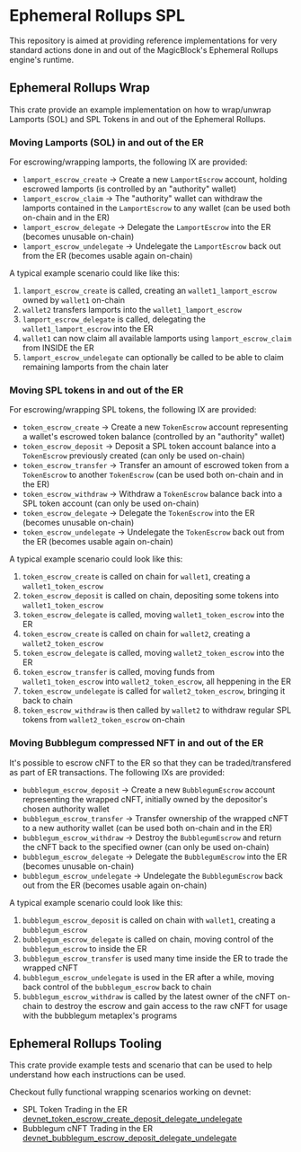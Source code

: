 # Ephemeral Rollups SPL

This repository is aimed at providing reference implementations for very standard actions done in and out of the MagicBlock's Ephemeral Rollups engine's runtime.

## Ephemeral Rollups Wrap

This crate provide an example implementation on how to wrap/unwrap Lamports (SOL) and SPL Tokens in and out of the Ephemeral Rollups.

### Moving Lamports (SOL) in and out of the ER

For escrowing/wrapping lamports, the following IX are provided:

- `lamport_escrow_create` -> Create a new `LamportEscrow` account, holding escrowed lamports (is controlled by an "authority" wallet)
- `lamport_escrow_claim` -> The "authority" wallet can withdraw the lamports contained in the `LamportEscrow` to any wallet (can be used both on-chain and in the ER)
- `lamport_escrow_delegate` -> Delegate the `LamportEscrow` into the ER (becomes unusable on-chain)
- `lamport_escrow_undelegate` -> Undelegate the `LamportEscrow` back out from the ER (becomes usable again on-chain)

A typical example scenario could like like this:

1) `lamport_escrow_create` is called, creating an `wallet1_lamport_escrow` owned by `wallet1` on-chain
2) `wallet2` transfers lamports into the `wallet1_lamport_escrow`
3) `lamport_escrow_delegate` is called, delegating the `wallet1_lamport_escrow` into the ER
4) `wallet1` can now claim all available lamports using `lamport_escrow_claim` from INSIDE the ER
5) `lamport_escrow_undelegate` can optionally be called to be able to claim remaining lamports from the chain later

### Moving SPL tokens in and out of the ER

For escrowing/wrapping SPL tokens, the following IX are provided:

- `token_escrow_create` -> Create a new `TokenEscrow` account representing a wallet's escrowed token balance (controlled by an "authority" wallet)
- `token_escrow_deposit` -> Deposit a SPL token account balance into a `TokenEscrow` previously created (can only be used on-chain)
- `token_escrow_transfer` -> Transfer an amount of escrowed token from a `TokenEscrow` to another `TokenEscrow` (can be used both on-chain and in the ER)
- `token_escrow_withdraw` -> Withdraw a `TokenEscrow` balance back into a SPL token account (can only be used on-chain)
- `token_escrow_delegate` -> Delegate the `TokenEscrow` into the ER (becomes unusable on-chain)
- `token_escrow_undelegate` -> Undelegate the `TokenEscrow` back out from the ER (becomes usable again on-chain)

A typical example scenario could look like this:

1) `token_escrow_create` is called on chain for `wallet1`, creating a `wallet1_token_escrow`
2) `token_escrow_deposit` is called on chain, depositing some tokens into `wallet1_token_escrow`
3) `token_escrow_delegate` is called, moving `wallet1_token_escrow` into the ER
4) `token_escrow_create` is called on chain for `wallet2`, creating a `wallet2_token_escrow`
5) `token_escrow_delegate` is called, moving `wallet2_token_escrow` into the ER
6) `token_escrow_transfer` is called, moving funds from `wallet1_token_escrow` into `wallet2_token_escrow`, all heppening in the ER
7) `token_escrow_undelegate` is called for `wallet2_token_escrow`, bringing it back to chain
8) `token_escrow_withdraw` is then called by `wallet2` to withdraw regular SPL tokens from `wallet2_token_escrow` on-chain

### Moving Bubblegum compressed NFT in and out of the ER

It's possible to escrow cNFT to the ER so that they can be traded/transfered as part of ER transactions. The following IXs are provided:

- `bubblegum_escrow_deposit` -> Create a new `BubblegumEscrow` account representing the wrapped cNFT, initially owned by the depositor's chosen authority wallet
- `bubblegum_escrow_transfer` -> Transfer ownership of the wrapped cNFT to a new authority wallet (can be used both on-chain and in the ER)
- `bubblegum_escrow_withdraw` -> Destroy the `BubblegumEscrow` and return the cNFT back to the specified owner (can only be used on-chain)
- `bubblegum_escrow_delegate` -> Delegate the `BubblegumEscrow` into the ER (becomes unusable on-chain)
- `bubblegum_escrow_undelegate` -> Undelegate the `BubblegumEscrow` back out from the ER (becomes usable again on-chain)

A typical example scenario could look like this:

1) `bubblegum_escrow_deposit` is called on chain with `wallet1`, creating a `bubblegum_escrow`
2) `bubblegum_escrow_delegate` is called on chain, moving control of the `bubblegum_escrow` to inside the ER
3) `bubblegum_escrow_transfer` is used many time inside the ER to trade the wrapped cNFT
4) `bubblegum_escrow_undelegate` is used in the ER after a while, moving back control of the `bubblegum_escrow` back to chain
5) `bubblegum_escrow_withdraw` is called by the latest owner of the cNFT on-chain to destroy the escrow and gain access to the raw cNFT for usage with the bubblegum metaplex's programs

## Ephemeral Rollups Tooling

This crate provide example tests and scenario that can be used to help understand how each instructions can be used.

Checkout fully functional wrapping scenarios working on devnet:

- SPL Token Trading in the ER [devnet_token_escrow_create_deposit_delegate_undelegate](https://github.com/magicblock-labs/ephemeral-rollups-spl/blob/main/ephemeral-rollups-tooling/tests/suites/devnet_token_escrow_create_deposit_delegate_undelegate.rs)
- Bubblegum cNFT Trading in the ER [devnet_bubblegum_escrow_deposit_delegate_undelegate](https://github.com/magicblock-labs/ephemeral-rollups-spl/blob/main/ephemeral-rollups-tooling/tests/suites/devnet_bubblegum_escrow_deposit_delegate_undelegate.rs)
